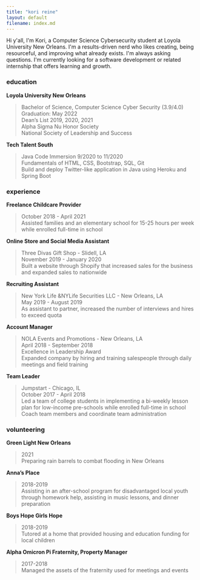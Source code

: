 ```yaml
---
title: "kori reine"
layout: default
filename: index.md
---
```


Hi y'all, I'm Kori, a Computer Science Cybersecurity student at Loyola University New Orleans. I'm a results-driven nerd who likes creating, being resourceful, and improving what already exists. I'm always asking questions. I'm currently looking for a software development or related internship that offers learning and growth.

### education

**Loyola University New Orleans**
> Bachelor of Science, Computer Science Cyber Security (3.9/4.0)  
> Graduation: May 2022  
> Dean’s List 2019, 2020, 2021  
> Alpha Sigma Nu Honor Society  
> National Society of Leadership and Success  

**Tech Talent South**
> Java Code Immersion 9/2020 to 11/2020  
> Fundamentals of HTML, CSS, Bootstrap, SQL, Git  
> Build and deploy Twitter-like application in Java using Heroku and Spring Boot  

### experience

**Freelance Childcare Provider**
> October 2018 - April 2021  
> Assisted families and an elementary school for 15-25 hours per week while enrolled full-time in school 

**Online Store and Social Media Assistant**
> Three Divas Gift Shop - Slidell, LA  
> November 2019 - January 2020  
> Built a website through Shopify that increased sales for the business and expanded sales to nationwide  

**Recruiting Assistant**
> New York Life &NYLife Securities LLC - New Orleans, LA  
> May 2019 - August 2019  
> As assistant to partner, increased the number of interviews and hires to exceed quota  

**Account Manager**
> NOLA Events and Promotions - New Orleans, LA  
> April 2018 - September 2018  
> Excellence in Leadership Award  
> Expanded company by hiring and training salespeople through daily meetings and field training  

 **Team Leader**
 > Jumpstart - Chicago, IL  
 > October 2017 - April 2018  
 > Led a team of college students in implementing a bi-weekly lesson plan for low-income pre-schools while enrolled full-time in school  
 > Coach team members and coordinate team administration

### volunteering
**Green Light New Orleans**
> 2021  
> Preparing rain barrels to combat flooding in New Orleans

**Anna’s Place**
> 2018-2019  
> Assisting in an after-school program for disadvantaged local youth through homework help, assisting in music lessons, and dinner preparation

**Boys Hope Girls Hope**
> 2018-2019  
> Tutored at a home that provided housing and education funding for local children

**Alpha Omicron Pi Fraternity, Property Manager**
> 2017-2018  
> Managed the assets of the fraternity used for meetings and events